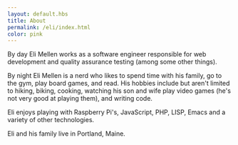 ```yaml
--- 
layout: default.hbs
title: About
permalink: /eli/index.html
color: pink
--- 
```


By day Eli Mellen works as a software engineer responsible for web development and quality assurance testing (among some other things).

By night Eli Mellen is a nerd who likes to spend time with his family, go to the gym, play board games, and read. His hobbies include but aren't limited to hiking, biking, cooking, watching his son and wife play video games (he's not very good at playing them), and writing code.

Eli enjoys playing with Raspberry Pi's, JavaScript, PHP, LISP, Emacs and a variety of other technologies.

Eli and his family live in Portland, Maine.

